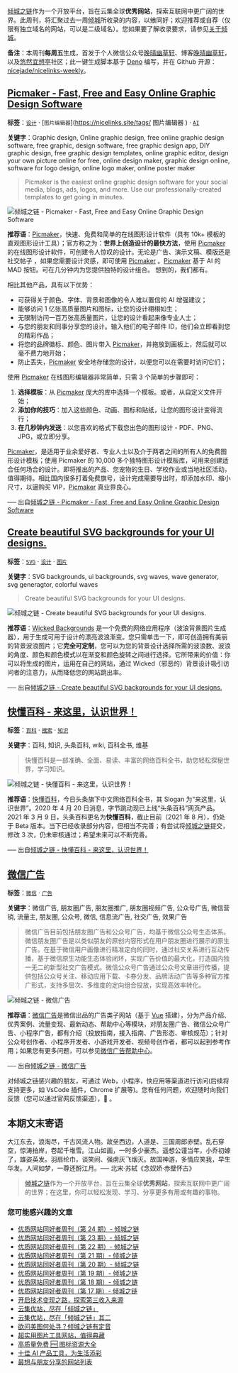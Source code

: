 [倾城之链](https://link.niceshare.site/)作为一个开放平台，旨在云集全球**优秀网站**，探索互联网中更广阔的世界。此周刊，将汇聚过去一周[倾城](https://nicelinks.site/?utm_source=weekly)所收录的内容，以飨同好；欢迎推荐或自荐（仅限有独立域名的网站，可以是二级域名）。您如果要了解收录要求，请参见[关于倾城](https://nicelinks.site/about?utm_source=weekly)。

**备注**：本周刊**每周五**生成，首发于个人微信公众号[晚晴幽草轩](https://mp.weixin.qq.com/mp/appmsgalbum?__biz=MzI5MDIwMzM2Mg==&action=getalbum&album_id=1530765143352082433&scene=173&from_msgid=2650641087&from_itemidx=1&count=3#wechat_redirect)、博客[晚晴幽草轩](https://www.jeffjade.com)，以及[悠然宜想亭](https://forum.lovejade.cn/)社区；此一键生成脚本基于 [Deno](https://nicelinks.site/post/602d30aad099ff5688618591) 编写，并在 Github 开源：[nicejade/nicelinks-weekly](https://github.com/nicejade/nicelinks-weekly)。

## [Picmaker - Fast, Free and Easy Online Graphic Design Software](https://nicelinks.site/post/610be1120a95a5064dc05e44)

**标签**：[`设计`](https://nicelinks.site/tags/设计) · [` 图片编辑器 `](https://nicelinks.site/tags/ 图片编辑器 ) · [`AI`](https://nicelinks.site/tags/AI)

**关键字**：Graphic design, Online graphic design, free online graphic design software, free graphic, design software, free graphic design app, DIY graphic design, free graphic design templates, online graphic editor, design your own picture online for free, online design maker, graphic design online, software for logo design, online logo maker, online poster maker

> Picmaker is the easiest online graphic design software for your social media, blogs, ads, logos, and more. Use our professionally-created templates to get going in minutes.

![倾城之链 - Picmaker - Fast, Free and Easy Online Graphic Design Software](https://nicelinks.oss-cn-shenzhen.aliyuncs.com/www.picmaker.com.png?x-oss-process=style/png2jpg)

**推荐语**：[Picmaker](https://www.picmaker.com/)，快速、免费和简单的在线图形设计软件（具有 10k+ 模板的直观图形设计工具）；官方称之为：**世界上创造设计的最快方法**，使用 [Picmaker](https://www.picmaker.com/) 的在线图形设计软件，可创建令人惊叹的设计。无论是广告、演示文稿、模版还是社交帖子 ，如果您需要设计灵感，即可使用 [Picmaker](https://www.picmaker.com/) 。[Picmaker](https://www.picmaker.com/) 基于 AI 的 MAD 按钮。可在几分钟内为您提供独特的设计组合。
想到的，我们都有。

相比其他产品，具有以下优势：

- 可获得关于颜色、字体、背景和图像的令人难以置信的 AI 增强建议；
- 能够访问 1 亿张高质量图片和图标，让您的设计栩栩如生；
- 无限制访问一百万张高质量图片，让您的设计看起来像专业人士；
- 与您的朋友和同事分享您的设计。输入他们的电子邮件 ID，他们会立即看到您的精彩作品；
- 将您的品牌徽标、颜色、图片带入 [Picmaker](https://www.picmaker.com/)，并拖放到画板上，然后就可以毫不费力地开始；
- 防止丢失，[Picmaker](https://www.picmaker.com/) 安全地存储您的设计，以便您可以在需要时访问它们；

使用 [Picmaker](https://www.picmaker.com/) 在线图形编辑器非常简单，只需 3 个简单的步骤即可：

1. **选择模板**：从 [Picmaker](https://www.picmaker.com/) 庞大的库中选择一个模板。或者，从自定义文件开始；
2. **添加你的技巧**：加入这些颜色、动画、图标和贴纸，让您的图形设计变得流行；
3. **在几秒钟内发送**：以您喜欢的格式下载您出色的图形设计 - PDF、PNG、JPG，或立即分享。

[Picmaker](https://www.picmaker.com/)，是适用于业余爱好者、专业人士以及介于两者之间的所有人的免费图形设计模板；使用 Picmaker 的 10,000 多个独特图形设计模板库，可用来创建适合任何场合的设计。即将推出的产品、您宠物的生日、学校作业或当地社区活动，值得期待。相比国内很多打着免费旗号，设计完成需要导出时，却添加水印、缩小尺寸，以逼购买 VIP，[Picmaker](https://www.picmaker.com/) 真业界良心。

── 出自[倾城之链 - Picmaker - Fast, Free and Easy Online Graphic Design Software](https://nicelinks.site/post/610be1120a95a5064dc05e44)

## [Create beautiful SVG backgrounds for your UI designs.](https://nicelinks.site/post/61093d560a95a5064dc05e42)

**标签**：[`SVG`](https://nicelinks.site/tags/SVG) · [`设计`](https://nicelinks.site/tags/设计) · [`图片`](https://nicelinks.site/tags/图片)

**关键字**：SVG backgrounds, ui backgrounds, svg waves, wave generator, svg generagtor, colorful waves

> Create beautiful SVG backgrounds for your UI designs.

![倾城之链 - Create beautiful SVG backgrounds for your UI designs.](https://nicelinks.oss-cn-shenzhen.aliyuncs.com/wickedbackgrounds.com.png?x-oss-process=style/png2jpg)

**推荐语**：[Wicked Backgrounds](https://wickedbackgrounds.com/) 是一个免费的网络应用程序（波浪背景图片生成器），用于生成可用于设计的漂亮波浪渐变。您只需单击一下，即可创造拥有美丽的背景波浪图片；它**完全可定制**，您可以为您的背景设计选择所需的波浪数、波浪的角度、颜色和颜色模式以在渐变和颜色旋转之间进行选择。它所带来的价值：你可以将生成的图片，运用在自己的网站，通过 Wicked（邪恶的）背景设计吸引访问者的注意力，从而降低您的网站跳出率。

── 出自[倾城之链 - Create beautiful SVG backgrounds for your UI designs.](https://nicelinks.site/post/61093d560a95a5064dc05e42)

## [快懂百科 - 来这里，认识世界！](https://nicelinks.site/post/610935050a95a5064dc05e40)

**标签**：[`百科`](https://nicelinks.site/tags/百科) · [`搜索`](https://nicelinks.site/tags/搜索) · [`知识`](https://nicelinks.site/tags/知识)

**关键字**：百科, 知识, 头条百科, wiki, 百科全书, 维基

> 快懂百科是一部准确、全面、易读、丰富的网络百科全书，助您轻松探秘世界，学习知识。

![倾城之链 - 快懂百科 - 来这里，认识世界！](https://nicelinks.oss-cn-shenzhen.aliyuncs.com/www.baike.com.png?x-oss-process=style/png2jpg)

**推荐语**：[快懂百科](https://www.baike.com/)，今日头条旗下中文网络百科全书，其 Slogan 为“来这里，认识世界”。2020 年 4 月 20 日消息，字节跳动现已上线“头条百科”网页产品。2021 年 3 月 9 日，头条百科更名为**快懂百科**，截止目前（2021 年 8 月），仍处于 Beta 版本。当下已经收录部分内容，但相当不完善；有尝试将[倾城之链](https://nicelinks.site/)提交，修改 3 次，仍未审核通过；希望未来可以不断完善。

── 出自[倾城之链 - 快懂百科 - 来这里，认识世界！](https://nicelinks.site/post/610935050a95a5064dc05e40)

## [微信广告](https://nicelinks.site/post/61092bd88c195005d758ab8b)

**标签**：[`微信`](https://nicelinks.site/tags/微信) · [`广告`](https://nicelinks.site/tags/广告)

**关键字**：微信广告, 朋友圈广告, 朋友圈推广, 朋友圈视频广告, 公众号广告, 微信营销, 流量主, 朋友圈, 公众号, 微信, 信息流广告, 社交广告, 效果广告

> 微信广告目前包括朋友圈广告和公众号广告，均基于微信公众号生态体系。微信朋友圈广告是以类似朋友的原创内容形式在用户朋友圈进行展示的原生广告。在基于微信用户画像进行精准定向的同时，通过社交关系进行互动传播，基于微信原生功能生态体验闭环，实现广告价值的最大化，打造国内独一无二的新型社交广告模式。微信公众号广告通过公众号文章进行传播，提供包括公众号关注、移动应用下载、卡券分发、品牌活动广告等多种官方推广形式，支持多层次、多维度的定向组合投放，实现高效率转化。

![倾城之链 - 微信广告](https://nicelinks.oss-cn-shenzhen.aliyuncs.com/ad.weixin.qq.com.png?x-oss-process=style/png2jpg)

**推荐语**：[微信广告](https://ad.weixin.qq.com/)是微信出品的广告类子网站（基于 [Vue](https://nicelinks.site/post/5b1a221c0526c920d6dfaada) 搭建），分为产品介绍、优秀案例、流量变现、最新动态、帮助中心等模块，对朋友圈广告、微信公众号广告、小程序广告，都有介绍（投放指南，接入指南、广告形态、审核规范）；针对公众号创作者、小程序开发者、小游戏开发者、视频号创作者，都可以起到参考作用；如果您有更多问题，可以参见[微信广告帮助中心](https://ad.weixin.qq.com/guide)。

── 出自[倾城之链 - 微信广告](https://nicelinks.site/post/61092bd88c195005d758ab8b)

对倾城之链感兴趣的朋友，可通过 Web，小程序，快应用等渠道进行访问(后续将支持更多，如 VsCode 插件，Chrome 扩展等)。您有任何问题，欢迎随时向我们反馈（您可以通过官网反馈渠道），🤲 。

## 本期文末寄语

大江东去，浪淘尽，千古风流人物。故垒西边，人道是、三国周郎赤壁。乱石穿空，惊涛拍岸，卷起千堆雪。江山如画，一时多少豪杰。遥想公谨当年，小乔初嫁了，雄姿英发。羽扇纶巾，谈笑间、强虏灰飞烟灭。故国神游，多情应笑我，早生华发。人间如梦，一尊还酹江月。── 北宋·苏轼《念奴娇·赤壁怀古》

> [倾城之链](https://link.niceshare.site/)作为一个开放平台，旨在云集全球**优秀网站**，探索互联网中更广阔的世界；在这里，你可以轻松发现、学习、分享更多有用或有趣的事物。

### 您可能感兴趣的文章

- [优质网站同好者周刊（第 24 期）- 倾城之链](https://www.jeffjade.com/2021/07/29/210-nicelinks-weekly-024/)
- [优质网站同好者周刊（第 23 期）- 倾城之链](https://www.jeffjade.com/2021/07/23/209-nicelinks-weekly-023/)
- [优质网站同好者周刊（第 22 期）- 倾城之链](https://www.jeffjade.com/2021/07/08/207-nicelinks-weekly-021/)
- [优质网站同好者周刊（第 21 期）- 倾城之链](https://www.jeffjade.com/2021/07/08/207-nicelinks-weekly-021/)
- [优质网站同好者周刊（第 20 期）- 倾城之链](https://www.jeffjade.com/2021/07/01/206-nicelinks-weekly-020/)
- [优质网站同好者周刊（第 19 期）- 倾城之链](https://www.jeffjade.com/2021/06/24/205-nicelinks-weekly-019/)
- [优质网站同好者周刊（第 18 期）- 倾城之链](https://www.jeffjade.com/2021/06/17/204-nicelinks-weekly-018/)
- [优质网站同好者周刊（第 17 期）- 倾城之链](https://www.jeffjade.com/2021/06/10/203-nicelinks-weekly-017/)
- [开启技术变现之路，探索第三收入来源](https://www.jeffjade.com/2020/11/17/173-talk-about-nice-links/)
- [云集优站，尽在「倾城之链」](https://www.jeffjade.com/2017/12/31/136-talk-about-nicelinks-site/)
- [云集优站，尽在「倾城之链」其二](https://www.jeffjade.com/2018/12/23/146-talk-about-nice-links/)
- [欲问美图何处寻？倾城之链有定音](https://www.jeffjade.com/2019/02/17/151-aweome-beautiful-picture-website-list/ "欲问美图何处寻？倾城之链有定音")
- [超实用图片工具网站，值得典藏](https://www.jeffjade.com/2020/07/27/165-aweome-picture-tool-website-list/)
- [高质量免费 🆓 图标资源大全](https://www.jeffjade.com/2020/09/11/169-high-quality-free-icon-resource-collection/)
- [十佳 AI 产品工具，为生活添彩](https://www.jeffjade.com/2020/09/23/170-list-of-top-20-ai-product-tools/)
- [最想与朋友分享的网站列表](https://www.jeffjade.com/2020/09/01/168-list-of-websites-i-most-want-to-share-with-my-friends/)
